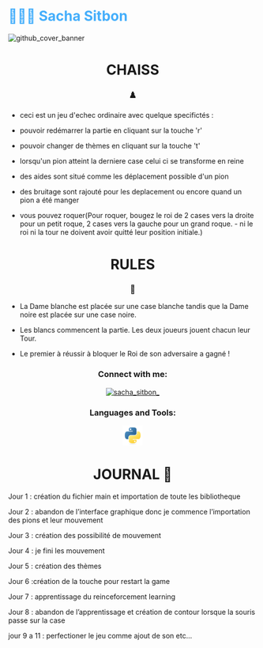 <h1 style="color: #44AEFB;"> 👨🏻‍💻 Sacha Sitbon </h1>

![github_cover_banner](https://tenor.com/view/chess-game-play-move-gif-8090199.gif)



<h1 align="center">CHAISS</h1>
<h3 align="center">♟️</h3>

- ceci est un jeu d'echec ordinaire avec quelque specifictés : 

- pouvoir redémarrer la partie en cliquant sur la touche 'r' 

- pouvoir changer de thèmes en cliquant sur la touche 't' 

- lorsqu'un pion atteint la derniere case celui ci se transforme en reine 

- des aides sont situé comme les déplacement possible d'un pion 

- des bruitage sont rajouté pour les deplacement ou encore quand un pion a été manger

- vous pouvez roquer(Pour roquer, bougez le roi de 2 cases vers la droite pour un petit roque, 2 cases vers la gauche pour un grand roque. - ni le roi ni la tour ne doivent avoir quitté leur position initiale.)
<h1 align="center">RULES</h1>
<h3 align="center">📁</h3>

- La Dame blanche est placée sur une case blanche tandis que la Dame noire est placée sur une case noire. 

- Les blancs commencent la partie. Les deux joueurs jouent chacun leur Tour.

- Le premier à réussir à bloquer le Roi de son adversaire a gagné !

<h3 align="center">Connect with me:</h3>
<p align="center">
<a href="https://instagram.com/sacha_sitbon_" target="blank"><img align="center" src="https://raw.githubusercontent.com/rahuldkjain/github-profile-readme-generator/master/src/images/icons/Social/instagram.svg" alt="sacha_sitbon_" height="30" width="40" /></a>
</p>

<h3 align="center">Languages and Tools:</h3>
<p align="center"> <a href="https://www.python.org" target="_blank" rel="noreferrer"> <img src="https://raw.githubusercontent.com/devicons/devicon/master/icons/python/python-original.svg" alt="python" width="40" height="40"/> </a> </p>



<h1 align="center">JOURNAL 📰</h1>



Jour 1 :  création du fichier main et importation de toute les bibliotheque

Jour 2 : abandon de l’interface graphique donc je commence l’importation des pions et leur mouvement 

Jour 3 : création des possibilité de mouvement 

Jour 4 : je fini les mouvement 

Jour 5 : création des thèmes  


Jour 6 :création de la touche pour restart la game 


Jour 7 : apprentissage du reinceforcement learning 

Jour 8 : abandon de l’apprentissage et création de contour lorsque la souris passe sur la case 

jour 9 a 11 : perfectioner le jeu comme ajout de son etc...
